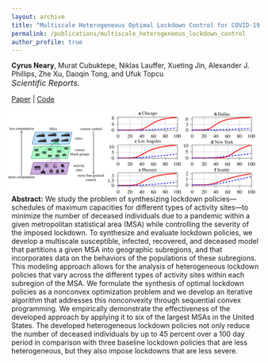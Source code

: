 ```yaml
---
layout: archive
title: "Multiscale Heterogeneous Optimal Lockdown Control for COVID-19 Using Geographic Information"
permalink: /publications/multiscale_heterogeneous_lockdown_control
author_profile: true
---
```


**Cyrus Neary**, Murat Cubuktepe, Niklas Lauffer, Xueting Jin, Alexander J. Phillips, Zhe Xu, Daoqin Tong, and Ufuk Topcu<br><span style="font-size:12pt">*Scientific Reports*.</span>

[Paper](https://www.nature.com/articles/s41598-022-07692-5) \| [Code](https://github.com/cyrusneary/multiscaleLockdownCovid19)

<img 
src="/images/heterogeneous_control_idea.png" 
width=700 
style="float: right; margin-left: 10px; margin-right: 10px;">

**Abstract:** We study the problem of synthesizing lockdown policies—schedules of maximum capacities for different types of activity sites—to minimize the number of deceased individuals due to a pandemic within a given metropolitan statistical area (MSA) while controlling the severity of the imposed lockdown. To synthesize and evaluate lockdown policies, we develop a multiscale susceptible, infected, recovered, and deceased model that partitions a given MSA into geographic subregions, and that incorporates data on the behaviors of the populations of these subregions. This modeling approach allows for the analysis of heterogeneous lockdown policies that vary across the different types of activity sites within each subregion of the MSA. We formulate the synthesis of optimal lockdown policies as a nonconvex optimization problem and we develop an iterative algorithm that addresses this nonconvexity through sequential convex programming. We empirically demonstrate the effectiveness of the developed approach by applying it to six of the largest MSAs in the United States. The developed heterogeneous lockdown policies not only reduce the number of deceased individuals by up to 45 percent over a 100 day period in comparison with three baseline lockdown policies that are less heterogeneous, but they also impose lockdowns that are less severe.


<!-- style="float: right; margin-left: 10px; margin-right: 10px;"> -->


